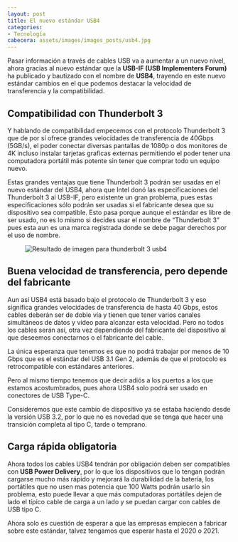 ```yaml
---
layout: post
title: El nuevo estándar USB4
categories:
- Tecnología
cabecera: assets/images/images_posts/usb4.jpg
---
```

<p>Pasar información a través de cables USB va a aumentar a un nuevo nivel, ahora gracias al nuevo estándar que la <strong>USB-IF (USB Implementers Forum)</strong> ha publicado y bautizado con el nombre de <strong>USB4</strong>, trayendo en este nuevo estándar cambios en el que podemos destacar la velocidad de transferencia y la compatibilidad.</p>

<h2 class="subtitle is-2 has-text-centered has-text-weight-bold">Compatibilidad con Thunderbolt 3</h2>

<p>Y hablando de compatibilidad empecemos con el protocolo Thunderbolt 3 que de por sí ofrece grandes velocidades de transferencia de 40Gbps (5GB/s), el poder conectar diversas pantallas de 1080p o dos monitores de 4K incluso instalar tarjetas graficas externas permitiendo el poder tener una computadora portátil más potente sin tener que comprar todo un equipo nuevo.</p>

<p>Estas grandes ventajas que tiene Thunderbolt 3 podrán ser usadas en el nuevo estándar del USB4, ahora que Intel donó las especificaciones del Thunderbolt 3 al USB-IF, pero existente un gran problema, pues estas especificaciones sólo podrán ser usadas si el fabricante desea que su dispositivo sea compatible. Esto pasa porque aunque el estándar es libre de ser usado, no es lo mismo si decides usar el nombre de “Thunderbolt 3” pues esta aun es una marca registrada donde se debe pagar derechos por el uso de nombre.</p>

<figure class="wp-block-image"><img src="https://o.aolcdn.com/images/dims?resize=2000%2C2000%2Cshrink&amp;image_uri=https%3A%2F%2Fs.yimg.com%2Fos%2Fcreatr-uploaded-images%2F2019-03%2Fe3b89fc0-3e89-11e9-af7f-547476400c7f&amp;client=a1acac3e1b3290917d92&amp;signature=f5703cd3cf374160a006a924347850657d00d4a0" alt="Resultado de imagen para thunderbolt 3 usb4"/></figure>

<h2 class="subtitle is-2 has-text-centered has-text-weight-bold">Buena velocidad de transferencia, pero depende del fabricante</h2>

<p>Aun así USB4 está basado bajo el protocolo de Thunderbolt 3 y eso significa grandes velocidades de transferencia de hasta 40 Gbps, estos cables deberán ser de doble vía y tienen que tener varios canales simultáneos de datos y video para alcanzar esta velocidad. Pero no todos los cables serán así, otra vez dependiendo del fabricante del dispositivo al que deseemos conectarnos o el fabricante del cable. </p>

<p>La única esperanza que tenemos es que no podrá trabajar por menos de 10 Gbps que es el estándar del USB 3.1 Gen 2, además de que el protocolo es retrocompatible con estándares anteriores.</p>

<p>Pero al mismo tiempo tenemos que decir adiós a los puertos a los que estamos acostumbrados, pues ahora USB4 solo podrá ser usado en conectores de USB Type-C. </p>

<p>Consideremos que este cambio de dispositivo ya se estaba haciendo desde la versión USB 3.2, por lo que no es novedad que se tenga que hacer una transición completa al tipo C, tarde o temprano.</p>

<h2>Carga rápida obligatoria</h2>

<p>Ahora todos los cables USB4 tendrán por obligación deben ser compatibles con <strong>USB Power Delivery</strong>, por lo que los dispositivos que lo tengan podrán cargarse mucho más rápido y mejorará la durabilidad de la batería, los portátiles que no usen mas potencia que 100 Watts podrán usarlo sin problema, esto puede llevar a que más computadoras portátiles dejen de lado el típico cable de carga a un lado y se puedan cargar con cables de USB tipo C.</p>

<p>Ahora solo es cuestión de esperar a que las empresas empiecen a fabricar sobre este estándar, talvez tengamos que esperar hasta el 2020 o 2021.</p>

